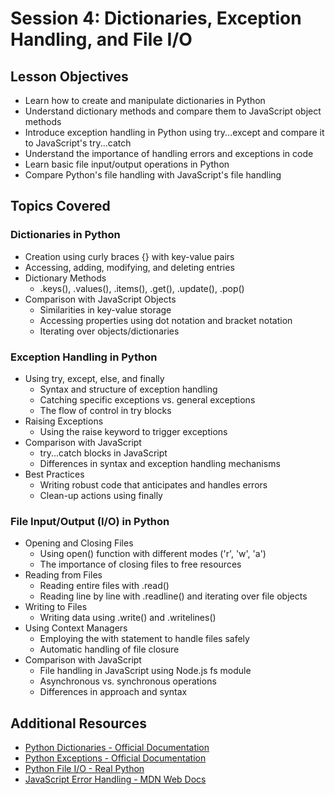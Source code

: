 # Session 4: Dictionaries, Exception Handling, and File I/O

## Lesson Objectives

- Learn how to create and manipulate dictionaries in Python
- Understand dictionary methods and compare them to JavaScript object methods
- Introduce exception handling in Python using try...except and compare it to JavaScript's try...catch
- Understand the importance of handling errors and exceptions in code
- Learn basic file input/output operations in Python
- Compare Python's file handling with JavaScript's file handling

## Topics Covered

### Dictionaries in Python

- Creation using curly braces {} with key-value pairs
- Accessing, adding, modifying, and deleting entries
- Dictionary Methods
  - .keys(), .values(), .items(), .get(), .update(), .pop()
- Comparison with JavaScript Objects
  - Similarities in key-value storage
  - Accessing properties using dot notation and bracket notation
  - Iterating over objects/dictionaries

### Exception Handling in Python

- Using try, except, else, and finally
  - Syntax and structure of exception handling
  - Catching specific exceptions vs. general exceptions
  - The flow of control in try blocks
- Raising Exceptions
  - Using the raise keyword to trigger exceptions
- Comparison with JavaScript
  - try...catch blocks in JavaScript
  - Differences in syntax and exception handling mechanisms
- Best Practices
  - Writing robust code that anticipates and handles errors
  - Clean-up actions using finally

### File Input/Output (I/O) in Python

- Opening and Closing Files
  - Using open() function with different modes ('r', 'w', 'a')
  - The importance of closing files to free resources
- Reading from Files
  - Reading entire files with .read()
  - Reading line by line with .readline() and iterating over file objects
- Writing to Files
  - Writing data using .write() and .writelines()
- Using Context Managers
  - Employing the with statement to handle files safely
  - Automatic handling of file closure
- Comparison with JavaScript
  - File handling in JavaScript using Node.js fs module
  - Asynchronous vs. synchronous operations
  - Differences in approach and syntax

## Additional Resources

- [Python Dictionaries - Official Documentation](https://docs.python.org/3/tutorial/datastructures.html#dictionaries)
- [Python Exceptions - Official Documentation](https://docs.python.org/3/tutorial/errors.html)
- [Python File I/O - Real Python](https://realpython.com/read-write-files-python/)
- [JavaScript Error Handling - MDN Web Docs](https://developer.mozilla.org/en-US/docs/Web/JavaScript/Guide/Control_flow_and_error_handling)
